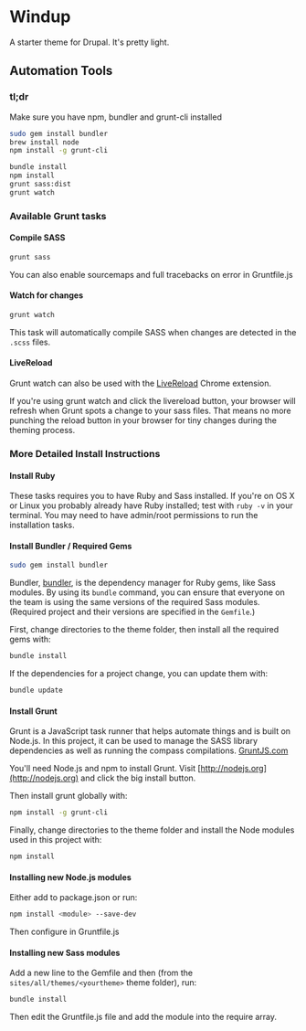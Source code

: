 # Windup

A starter theme for Drupal. It's pretty light.

## Automation Tools
### tl;dr

Make sure you have npm, bundler and grunt-cli installed
```bash
sudo gem install bundler
brew install node
npm install -g grunt-cli
```

```bash
bundle install
npm install
grunt sass:dist
grunt watch
```

### Available Grunt tasks

#### Compile SASS

```bash
grunt sass
```

You can also enable sourcemaps and full tracebacks on error in Gruntfile.js

#### Watch for changes

```bash
grunt watch
```

This task will automatically compile SASS when changes are detected in the `.scss` files.

#### LiveReload

Grunt watch can also be used with the [LiveReload](https://chrome.google.com/webstore/detail/livereload/jnihajbhpnppcggbcgedagnkighmdlei?hl=en) Chrome extension.

If you're using grunt watch and click the livereload button, your browser will refresh when Grunt spots a change to your sass files.
That means no more punching the reload button in your browser for tiny changes during the theming process.

### More Detailed Install Instructions

#### Install Ruby
These tasks requires you to have Ruby and Sass installed. If you're on OS X or
Linux you probably already have Ruby installed; test with ```ruby -v```
in your terminal.
You may need to have admin/root permissions to run the installation tasks.

#### Install Bundler / Required Gems

```bash
sudo gem install bundler
```

Bundler, [bundler](http://bundler.io/v1.3/gemfile.html), is the dependency
manager for Ruby gems, like Sass modules. By using its `bundle` command, you
can ensure that everyone on the team is using the same versions of the
required Sass modules.
(Required project and their versions are specified in the `Gemfile`.)

First, change directories to the theme folder, then install all the required gems with:

```bash
bundle install
```

If the dependencies for a project change, you can update them with:

```bash
bundle update
```

#### Install Grunt

Grunt is a JavaScript task runner that helps automate things and is built on
Node.js. In this project, it can be used to manage the SASS library dependencies
as well as running the compass compilations. [GruntJS.com](http://gruntjs.com/)

You'll need Node.js and npm to install Grunt. Visit [http://nodejs.org](http://nodejs.org)
and click the big install button.

Then install grunt globally with:

```bash
npm install -g grunt-cli
```

Finally, change directories to the theme folder and install the Node modules
used in this project with:

```bash
npm install
```

#### Installing new Node.js modules

Either add to package.json or run:

```bash
npm install <module> --save-dev
```

Then configure in Gruntfile.js

#### Installing new Sass modules

Add a new line to the Gemfile and then (from the `sites/all/themes/<yourtheme>` theme folder), run:

```bash
bundle install
```

Then edit the Gruntfile.js file and add the module into the require array.
